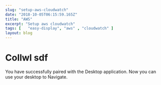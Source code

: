 ```yaml
---
slug: "setup-aws-cloudwatch"
date: "2018-10-05T06:15:59.165Z"
title: "AWS"
excerpt: "Setup aws cloudwatch"
tags: [   "easy-display", "aws" , "cloudwatch" ]
layout: blog
---
```


# Collwl sdf

You have successfully paired with the Desktop application.
Now you can use your desktop to Navigate.




